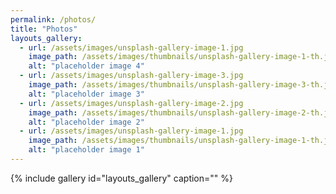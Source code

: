 ```yaml
---
permalink: /photos/
title: "Photos"
layouts_gallery:
  - url: /assets/images/unsplash-gallery-image-1.jpg
    image_path: /assets/images/thumbnails/unsplash-gallery-image-1-th.jpg
    alt: "placeholder image 4"
  - url: /assets/images/unsplash-gallery-image-3.jpg
    image_path: /assets/images/thumbnails/unsplash-gallery-image-3-th.jpg
    alt: "placeholder image 3"
  - url: /assets/images/unsplash-gallery-image-2.jpg
    image_path: /assets/images/thumbnails/unsplash-gallery-image-2-th.jpg
    alt: "placeholder image 2"
  - url: /assets/images/unsplash-gallery-image-1.jpg
    image_path: /assets/images/thumbnails/unsplash-gallery-image-1-th.jpg
    alt: "placeholder image 1"
---
```


{% include gallery id="layouts_gallery" caption="" %}